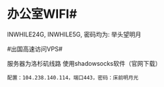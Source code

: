 # 办公室WIFI#
  INWHILE24G, INWHILE5G, 
  密码均为: 举头望明月
  
#出国高速访问VPS#

服务器为洛杉矶线路
使用shadowsocks软件（官网下载）
```
配置：104.238.140.114，端口443，密码：床前明月光
```
